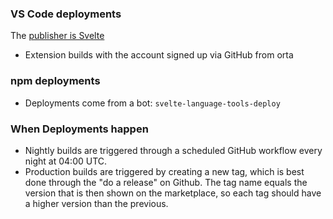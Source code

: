 ### VS Code deployments

The [publisher is Svelte](https://marketplace.visualstudio.com/manage/publishers/svelte)

- Extension builds with the account signed up via GitHub from orta

### npm deployments

- Deployments come from a bot: `svelte-language-tools-deploy`

### When Deployments happen

- Nightly builds are triggered through a scheduled GitHub workflow every night at 04:00 UTC.
- Production builds are triggered by creating a new tag, which is best done through the "do a release" on Github. The tag name equals the version that is then shown on the marketplace, so each tag should have a higher version than the previous.
